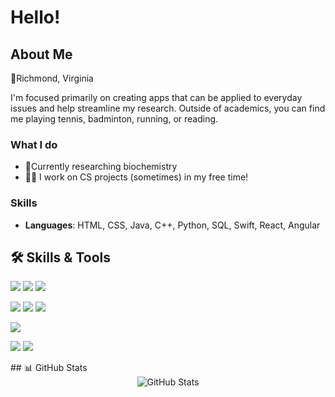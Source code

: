 # Hello!
## About Me
📍Richmond, Virginia

I'm focused primarily on creating apps that can be applied to everyday issues and help streamline my research. 
Outside of academics, you can find me playing tennis, badminton, running, or reading. 

### What I do
- 🧪Currently researching biochemistry
- 🧑‍💻 I work on CS projects (sometimes) in my free time! 
### Skills
- **Languages**: HTML, CSS, Java, C++, Python, SQL, Swift, React, Angular

## 🛠️ Skills & Tools

![](https://img.shields.io/badge/Code-JavaScript-informational?style=flat&logo=javascript&logoColor=white&color=F7DF1E)
![](https://img.shields.io/badge/Code-Python-informational?style=flat&logo=python&logoColor=white&color=3776AB)
![](https://img.shields.io/badge/Code-Java-informational?style=flat&logo=java&logoColor=white&color=007396)

![](https://img.shields.io/badge/Framework-React-informational?style=flat&logo=react&logoColor=white&color=61DAFB)
![](https://img.shields.io/badge/Framework-Angular-informational?style=flat&logo=angular&logoColor=white&color=DD0031)
![](https://img.shields.io/badge/Framework-Node.js-informational?style=flat&logo=node.js&logoColor=white&color=339933)

![](https://img.shields.io/badge/Database-PostgreSQL-informational?style=flat&logo=postgresql&logoColor=white&color=336791)

![](https://img.shields.io/badge/DevOps-AWS-informational?style=flat&logo=amazon-aws&logoColor=white&color=232F3E)
![](https://img.shields.io/badge/DevOps-GitHub_Actions-informational?style=flat&logo=github-actions&logoColor=white&color=2088FF)

</div>
## 📊 GitHub Stats

<div align="center">
  <img src="https://github-readme-stats.vercel.app/api?username=KennWu1&show_icons=true&theme=radical" alt="GitHub Stats" />
</div>
